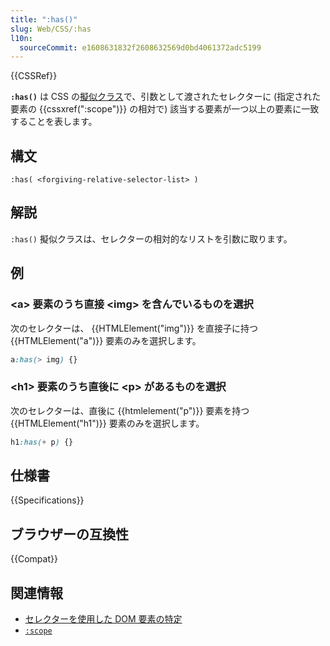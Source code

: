 ```yaml
---
title: ":has()"
slug: Web/CSS/:has
l10n:
  sourceCommit: e1608631832f2608632569d0bd4061372adc5199
---
```


{{CSSRef}}

**`:has()`** は CSS の[擬似クラス](/ja/docs/Web/CSS/Pseudo-classes)で、引数として渡されたセレクターに (指定された要素の {{cssxref(":scope")}} の相対で) 該当する要素が一つ以上の要素に一致することを表します。

## 構文

```
:has( <forgiving-relative-selector-list> )
```

## 解説

`:has()` 擬似クラスは、セレクターの相対的なリストを引数に取ります。

## 例

### \<a> 要素のうち直接 \<img> を含んでいるものを選択

次のセレクターは、 {{HTMLElement("img")}} を直接子に持つ {{HTMLElement("a")}} 要素のみを選択します。

```css
a:has(> img) {}
```

### \<h1> 要素のうち直後に \<p> があるものを選択

次のセレクターは、直後に {{htmlelement("p")}} 要素を持つ {{HTMLElement("h1")}} 要素のみを選択します。

```css
h1:has(+ p) {}
```

## 仕様書

{{Specifications}}

## ブラウザーの互換性

{{Compat}}

## 関連情報

- [セレクターを使用した DOM 要素の特定](/ja/docs/Web/API/Document_object_model/Locating_DOM_elements_using_selectors)
- [`:scope`](/ja/docs/Web/CSS/:scope)

